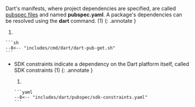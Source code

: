 Dart's manifests, where project dependencies are specified, are called [pubspec files](https://dart.dev/tools/pub/pubspec) and named **pubspec.yaml**.
A package's dependencies can be resolved using the **dart** command. (1)
{: .annotate }

1.  

    ```sh
    --8<-- "includes/cmd/dart/dart-pub-get.sh"
    ```

<!-- -->

-   SDK constraints indicate a dependency on the Dart platform itself, called SDK constraints (1)
    {: .annotate }

    1.  

        ```yaml
        --8<-- "includes/dart/pubspec/sdk-constraints.yaml"
        ```

